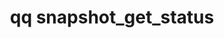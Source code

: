 ---
category: snapshot
command: snapshot_get_status
keywords: qq, qq_cli, snapshot_get_status
optional_options:
- alternate:
  - --id
  help: The identifier of the snapshot to list.
  name: -i
  required: true
permalink: /qq-cli-command-guide/snapshot/snapshot_get_status.html
positional_options: []
sidebar: qq_cli_command_reference_sidebar
summary: This section explains how to use the <code>qq snapshot_get_status</code>
  command.
synopsis: Get the information for a single snapshot.
title: qq snapshot_get_status
usage: qq snapshot_get_status [-h] -i ID

---
